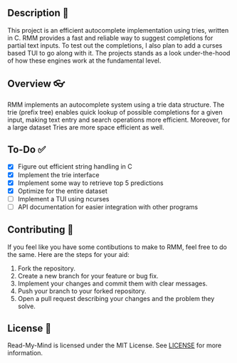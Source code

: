 ## Description 📄
This project is an efficient autocomplete implementation using tries, written in C. RMM provides a fast and reliable way to suggest completions for partial text inputs. To test out the completions, I also plan to add a curses based TUI to go along with it. The projects stands as a look under-the-hood of how these engines work at the fundamental level.

## Overview 👓
RMM implements an autocomplete system using a trie data structure. The trie (prefix tree) enables quick lookup of possible completions for a given input, making text entry and search operations more efficient. Moreover, for a large dataset Tries are more space efficient as well.

## To-Do ✅
- [x] Figure out efficient string handling in C
- [x] Implement the trie interface
- [x] Implement some way to retrieve top 5 predictions
- [x] Optimize for the entire dataset
- [ ] Implement a TUI using ncurses
- [ ] API documentation for easier integration with other programs

## Contributing 🤝
If you feel like you have some contibutions to make to RMM, feel free to do the same. Here are the steps for your aid:
1. Fork the repository.
2. Create a new branch for your feature or bug fix.
3. Implement your changes and commit them with clear messages.
4. Push your branch to your forked repository.
5. Open a pull request describing your changes and the problem they solve.

## License 📃
Read-My-Mind is licensed under the MIT License. See [LICENSE](LICENSE) for more information.
